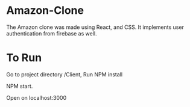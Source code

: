 # Amazon-Clone
The Amazon clone was made using React, and CSS. It implements user authentication from firebase as well.

# To Run
Go to project directory /Client, Run NPM install

NPM start.

Open on localhost:3000
